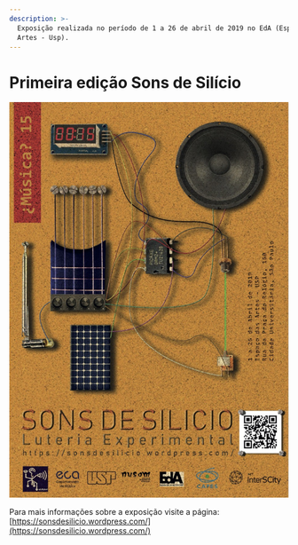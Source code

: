 ```yaml
---
description: >-
  Exposição realizada no período de 1 a 26 de abril de 2019 no EdA (Espaço das
  Artes - Usp).
---
```


# Primeira edição Sons de Silício

![](../../.gitbook/assets/sons-de-silicio-1-baixa.jpg)

Para mais informações sobre a exposição visite a página: [https://sonsdesilicio.wordpress.com/](https://sonsdesilicio.wordpress.com/)

